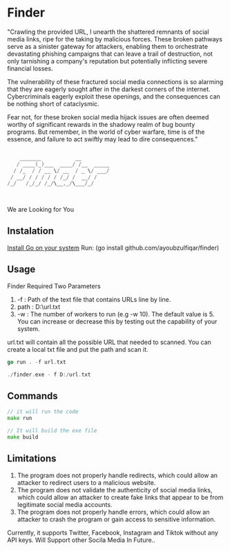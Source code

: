 # Finder

"Crawling the provided URL, I unearth the shattered remnants of social media links, ripe for the taking by malicious forces. These broken pathways serve as a sinister gateway for attackers, enabling them to orchestrate devastating phishing campaigns that can leave a trail of destruction, not only tarnishing a company's reputation but potentially inflicting severe financial losses.

The vulnerability of these fractured social media connections is so alarming that they are eagerly sought after in the darkest corners of the internet. Cybercriminals eagerly exploit these openings, and the consequences can be nothing short of cataclysmic.

Fear not, for these broken social media hijack issues are often deemed worthy of significant rewards in the shadowy realm of bug bounty programs. But remember, in the world of cyber warfare, time is of the essence, and failure to act swiftly may lead to dire consequences."

```go

    _______           __         
   / ____(_)___  ____/ /__  _____
  / /_  / / __ \/ __  / _ \/ ___/
 / __/ / / / / / /_/ /  __/ /    
/_/   /_/_/ /_/\__,_/\___/_/     
                                 
                                 
```

We are Looking for You

## Instalation

[Install Go on your system](https://go.dev/doc/install)
Run: (go install github.com/ayoubzulfiqar/finder)

## Usage

Finder Required Two Parameters

1. -f : Path of the text file that contains URLs line by line.
2. path : D:\url.txt
3. -w : The number of workers to run (e.g -w 10). The default value is 5. You can increase or decrease this by testing out the capability of your system.

url.txt will contain all the possible URL that needed to scanned.
You can create a local txt file and put the path and scan it.

```go
go run . -f url.txt
```

```go
./finder.exe - f D:/url.txt
```

## Commands

```go
// it will run the code
make run
```

```go
// It will build the exe file
make build
```

## Limitations

1. The program does not properly handle redirects, which could allow an attacker to redirect users to a malicious website.
2. The program does not validate the authenticity of social media links, which could allow an attacker to create fake links that appear to be from legitimate social media accounts.
3. The program does not properly handle errors, which could allow an attacker to crash the program or gain access to sensitive information.

Currently, it supports Twitter, Facebook, Instagram and Tiktok without any API keys.
Will Support other Socila Media In Future..

